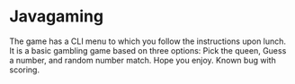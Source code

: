 # Javagaming

The game has a CLI menu to which you follow the instructions upon lunch. It is
a basic gambling game based on three options: Pick the queen, Guess a
number, and random number match. Hope you enjoy.
Known bug with scoring.
